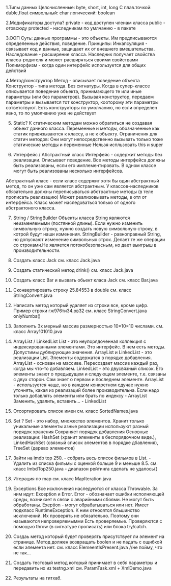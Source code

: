 1.Типы данных
Целочисленные: byte, short, int, long
С плав.точкой: duble,float
символьный: char
логический: boolean

2.Модификаторы доступа?
private - код доступен членам класса
public - отовсюду
protected - наследникам
по умлчанию - в пакете

3.ООП
Суть: данные программы - это объекты. Им предписываются определенные действия, поведение.
Принципы: Инкапсуляция - связывает код и данные, защищает их от внешнего вмешательства.
Наследование - расширение класса. Наследник получает свойства класса-родителя и может расширяться своими свойствами
Полиморфизм - когда один интерфейс используется для общих действий


4.Метод/конструктор
Метод - описывает поведение объекта
Конструктор - типа метода. Без сигнатуры. Когда в супер-классе описывается поведение объекта, принимающего
те или иные параметры (или без параметров). Вызывая конструктор, передаем параметры и вызывается тот конструктор,
кооторому эти параметры сответствуют. Есть конструкторы по умолчанию, но если определен явно, то по умолчанию уже не действует

5. Static?
К статическим методам можно обратиться не создавая объект данного класса.
Переменные и методы, обозначенные как статик привязываются к классу, а не к объекту.
Ограничения для статич методов:
Они могут непосредственно вызывать только тоже статические методы и переменные
Нельзя испльзовать this и super

6. Интерфейс / Абстрактный класс
Интерфейс - содержит методы без реализации. Описывает поведение.
Все методы интерфейса должны быть реализованы, если его имплементировать.
В одном классе могут быть реализованы несколько интерфейсов.

Абстрактный класс - если класс содержит хотя бы один абстрактный метод, то он уже сам является абстрактным.
У классов-наследников обязательно должны переписываться абстрактные методы (в теле прописать реализацию)
Может реализовывать методы, в отл от интерфейса. Класс может наследоваться только от одного абстрактоного класса.

7. String / StringBuilder
Объекты класса String являются неизменяемыми (постянной длины).
Если нужно изменить символьную строку, нужно создать новую символьную строку, в котрой будут наши изменения.
StringBuilder - равноправный String, но допускают изменение символьных строк.
Делает те же операции со строками.Не является потокобезопасным, но дает выигрыш в производительности.


8. Создать класс Jack
см. класс Jack.java

9. Создать статический метод drink()
см. класс Jack.java

10. Создать класс Bar и вызвать обьект класа Jack
см. класс Bar.java

11. Сконвертировать строку  25.84553 в double
см. класс StringConvert.java

12. Написать метод который удаляет из строки все, кроме цифр. Пример строки гж976ти34.рв32
см. класс StringConvert.java
onlyNumbs()

13. Заполнить 3х мерный массив размерностью 10×10×10 числами.
см. класс Array101010.java


14. ArrayList / LinkedList
List - это неупорядоченная коллекция с индексированными элементами.
Это интерфейс. В нем есть методы. Допустимы дублирующие значения.
ArrayList и LinkedList  -  это реализации List. Элементы содержатся в порядке добавления.
ArrayList - основан на массиве. Пересоздает массив каждый раз, когда мы что-то добавляем.
LinkedList - это двусвязный список. Его элементы знают о предыдущем и следующем элементе, т.е. связаны с двух сторон.
Сам  знает о первом и последнем элементе.
ArrayList - используется чаще, но в каждом конкретном сдучае нужно уточнять, какая из реализаций более производительна.
Если надо только добавлять элементы или брать по индексу - ArrayList
Заменить, удалить, вставить... - LinkedList


15. Отсортировать список имен
см. класс SortedNames.java


16. Set ?
Set - это набор, множество элементов.
Хранит только уникальные элементы
азные реализации используют разный порядок хранения
Сохраняет порядок добавления
Основные реализации: HashSet (хранит элементы в беспорядочном виде.), LinkedHashSet (связный список элементов
в порядке дбавления), TreeSet (дерево элементов)

17. Зайти на imdb top 250. - собрать весь список фильмов в List. -
 Удалить из списка фильмы с оценкой больше 9 и меньше 8.5.
см. класс ImbdTop250.java - диапазон рейтинга сделать не удалось((


18. Итерация по map
см. класс MapIteration.java


19. Exceptions
Все исключения наследуются от класса ThrowaЬle. За ним идут: Exception и Error.
Error - обозначает ошибки исполняющей среды, возникает в связи с аварийными сбоями. Не могут быть обработаны.
Exeption - могут обрабатываться или нет.
Имеет подкласс RuntimeException. К ним относятся бльшинство исключений. Их проверять не обязательно.
Поэтому они называются непроверяемымми
 Есть проверяемые.
 Проверяются с помощью throw (в сигнатуре прописать) или блока try/catch.


20. Создаь метод который будет проверять присутствует ли элемент на странице.
Метод должен возвращать boolen и не падать с ощибкой если элемента нет.
см. класс ElemeentIsPresent.java
//не пойму, что не так...


21. Создать тестовый метод который принимает в себя параметры и передавить их из testng.xml
см. ParamTask.xml + XmlDemo.java

22. Результаты на гитхаб.

